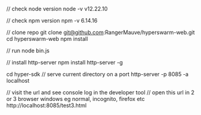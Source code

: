 // check node version
node -v
v12.22.10

// check npm version
npm -v
6.14.16

// clone repo
git clone git@github.com:RangerMauve/hyperswarm-web.git
cd hyperswarm-web
npm install

// run
node bin.js

// install http-server
npm install http-server -g

cd hyper-sdk
// serve current directory on a port
http-server -p 8085 -a localhost

// visit the url and see console log in the developer tool
// open this url in 2 or 3 browser windows eg normal, incognito, firefox etc
http://localhost:8085/test3.html

